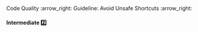 <link rel="stylesheet" href="{{baseUrl}}/css/textbook.css">

<div class="website-content">

<div id="path">Code Quality :arrow_right: Guideline: Avoid Unsafe Shortcuts :arrow_right:</div>

<div id="title">

#### Intermediate :two:

</div>

<div id="body">

<panel header="**Minimise Scope of Variables**"
    type="seamless" alt="indentation">
  <include src="../../practices/minimiseVariableScope/index.md#main" />
</panel>

<panel header="**Prefer Stateless Methods**"
    type="seamless" alt="indentation">
  <include src="../../practices/preferStatelessMethods/index.md#main" />
</panel>

<panel header="**Minimise Code Duplication**"
    type="seamless" alt="indentation">
  <include src="../../practices/minimiseCodeDuplication/index.md#main" />
</panel>

<panel header="**Delete Temporary Code**"
    type="seamless" alt="indentation">
  <include src="../../practices/deleteTemporaryCode/index.md#main" />
</panel>

</div>

<div id="extras">
<div>

</div>
